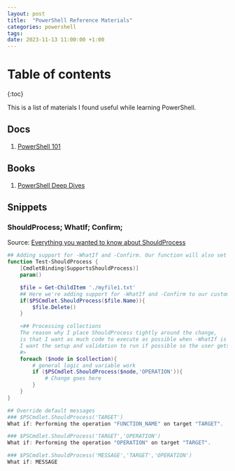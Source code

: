 ```yaml
---
layout: post
title:  "PowerShell Reference Materials"
categories: powershell
tags:
date: 2023-11-13 11:00:00 +1:00
---
```


# Table of contents
{:toc}

This is a list of materials I found useful while learning PowerShell.

## Docs
1. [PowerShell 101](https://learn.microsoft.com/en-us/powershell/scripting/learn/ps101/00-introduction?view=powershell-7.3)

## Books
1. [PowerShell Deep Dives](https://www.manning.com/books/powershell-deep-dives)

## Snippets

### ShouldProcess; WhatIf; Confirm;
Source: [Everything you wanted to know about ShouldProcess](https://learn.microsoft.com/en-us/powershell/scripting/learn/deep-dives/everything-about-shouldprocess)
```powershell
## Adding support for -WhatIf and -Confirm. Our function will also set those params for all cmdlets it's calling if they support it.
function Test-ShouldProcess {
    [CmdletBinding(SupportsShouldProcess)]
    param()

    $file = Get-ChildItem './myfile1.txt'
    ## Here we're adding support for -WhatIf and -Confirm to our custom code
    if($PSCmdlet.ShouldProcess($file.Name)){
        $file.Delete()
    }

    <## Processing collections
    The reason why I place ShouldProcess tightly around the change,
    is that I want as much code to execute as possible when -WhatIf is specified.
    I want the setup and validation to run if possible so the user gets to see those errors.
    #>
    foreach ($node in $collection){
        # general logic and variable work
        if ($PSCmdlet.ShouldProcess($node,'OPERATION')){
            # Change goes here
        }
    }
}

## Override default messages
### $PSCmdlet.ShouldProcess('TARGET')
What if: Performing the operation "FUNCTION_NAME" on target "TARGET".

### $PSCmdlet.ShouldProcess('TARGET','OPERATION')
What if: Performing the operation "OPERATION" on target "TARGET".

### $PSCmdlet.ShouldProcess('MESSAGE','TARGET','OPERATION')
What if: MESSAGE


```
